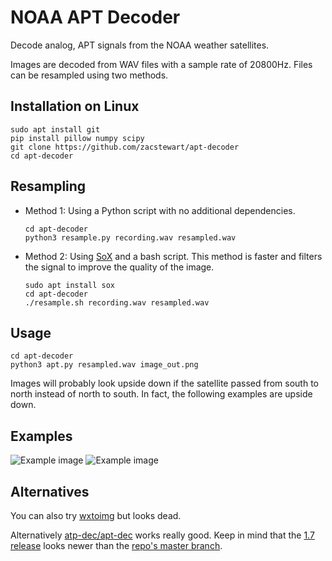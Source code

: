 # NOAA APT Decoder

Decode analog, APT signals from the NOAA weather satellites.

Images are decoded from WAV files with a sample rate of 20800Hz. Files can be
resampled using two methods.

## Installation on Linux

    sudo apt install git
    pip install pillow numpy scipy
    git clone https://github.com/zacstewart/apt-decoder
    cd apt-decoder

## Resampling

- Method 1: Using a Python script with no additional dependencies.

      cd apt-decoder
      python3 resample.py recording.wav resampled.wav

- Method 2: Using [SoX](http://sox.sourceforge.net/) and a bash script. This
  method is faster and filters the signal to improve the quality of the image.

      sudo apt install sox
      cd apt-decoder
      ./resample.sh recording.wav resampled.wav

## Usage

    cd apt-decoder
    python3 apt.py resampled.wav image_out.png

Images will probably look upside down if the satellite passed from south to
north instead of north to south. In fact, the following examples are upside
down.

## Examples

![Example image](./examples/example.png)
![Example image](./examples/example2.png)

## Alternatives

You can also try [wxtoimg](http://wxtoimg.com/) but looks dead.

Alternatively [atp-dec/apt-dec](https://github.com/csete/aptdec) works really
good. Keep in mind that the [1.7
release](https://github.com/csete/aptdec/releases) looks newer than the [repo's
master branch](https://github.com/csete/aptdec).
